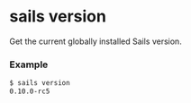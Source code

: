 # sails version

Get the current globally installed Sails version.

### Example

```sh
$ sails version
0.10.0-rc5
```



<docmeta name="displayName" value="sails version">
<docmeta name="pageType" value="command">

